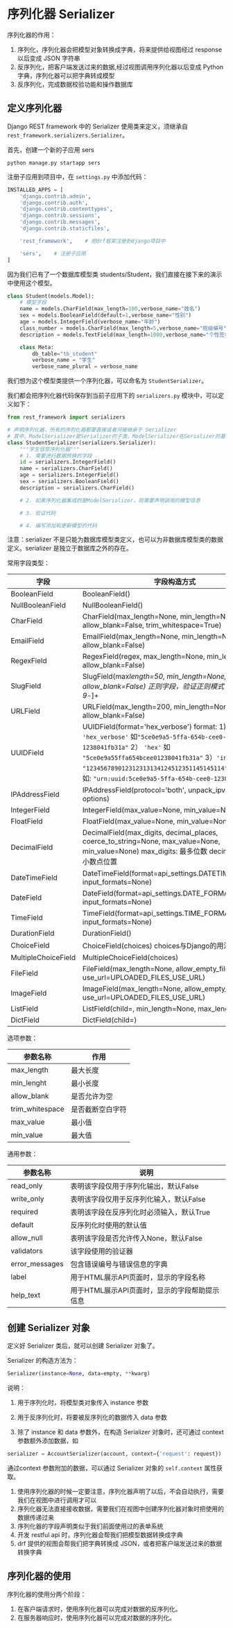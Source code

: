 # 序列化器 Serializer

序列化器的作用：

1. 序列化，序列化器会把模型对象转换成字典，将来提供给视图经过 response 以后变成 JSON 字符串
2. 反序列化，把客户端发送过来的数据,经过视图调用序列化器以后变成 Python 字典，序列化器可以把字典转成模型
3. 反序列化，完成数据校验功能和操作数据库

## 定义序列化器

Django REST framework 中的 Serializer 使用类来定义，须继承自 `rest_framework.serializers.Serializer`。

首先，创建一个新的子应用 sers

```
python manage.py startapp sers
```

注册子应用到项目中，在 `settings.py` 中添加代码：

```python
INSTALLED_APPS = [
    'django.contrib.admin',
    'django.contrib.auth',
    'django.contrib.contenttypes',
    'django.contrib.sessions',
    'django.contrib.messages',
    'django.contrib.staticfiles',

    'rest_framework',    # 把drf框架注册到django项目中

    'sers',    # 注册子应用
]
```

因为我们已有了一个数据库模型类 students/Student，我们直接在接下来的演示中使用这个模型。

```python
class Student(models.Model):
    # 模型字段
    name = models.CharField(max_length=100,verbose_name="姓名")
    sex = models.BooleanField(default=1,verbose_name="性别")
    age = models.IntegerField(verbose_name="年龄")
    class_number = models.CharField(max_length=5,verbose_name="班级编号")
    description = models.TextField(max_length=1000,verbose_name="个性签名")

    class Meta:
        db_table="tb_student"
        verbose_name = "学生"
        verbose_name_plural = verbose_name
```

我们想为这个模型类提供一个序列化器，可以命名为 `StudentSerializer`。

我们都会把序列化器代码保存到当前子应用下的 `serializers.py` 模块中，可以定义如下：

```python
from rest_framework import serializers

# 声明序列化器，所有的序列化器都要直接或者间接继承于 Serializer
# 其中，ModelSerializer是Serializer的子类，ModelSerializer在Serializer的基础上进行了代码简化
class StudentSerializer(serializers.Serializer):
    """学生信息序列化器"""
    # 1. 需要进行数据转换的字段
    id = serializers.IntegerField()
    name = serializers.CharField()
    age = serializers.IntegerField()
    sex = serializers.BooleanField()
    description = serializers.CharField()

    # 2. 如果序列化器集成的是ModelSerializer，则需要声明调用的模型信息

    # 3. 验证代码

    # 4. 编写添加和更新模型的代码
```

注意：serializer 不是只能为数据库模型类定义，也可以为非数据库模型类的数据定义。serializer 是独立于数据库之外的存在。

常用字段类型：

| 字段                    | 字段构造方式                                                 |
| ----------------------- | ------------------------------------------------------------ |
| BooleanField        | BooleanField()                                               |
| NullBooleanField    | NullBooleanField()                                           |
| CharField           | CharField(max_length=None, min_length=None, allow_blank=False, trim_whitespace=True) |
| EmailField          | EmailField(max_length=None, min_length=None, allow_blank=False) |
| RegexField          | RegexField(regex, max_length=None, min_length=None, allow_blank=False) |
| SlugField           | SlugField(max*length=50, min_length=None, allow_blank=False) 正则字段，验证正则模式 [a-zA-Z0-9*-]+ |
| URLField            | URLField(max_length=200, min_length=None, allow_blank=False) |
| UUIDField           | UUIDField(format='hex_verbose')  format:  1) `'hex_verbose'` 如`"5ce0e9a5-5ffa-654b-cee0-1238041fb31a"`  2） `'hex'` 如 `"5ce0e9a55ffa654bcee01238041fb31a"`  3）`'int'` - 如: `"123456789012312313134124512351145145114"`  4）`'urn'` 如: `"urn:uuid:5ce0e9a5-5ffa-654b-cee0-1238041fb31a"` |
| IPAddressField      | IPAddressField(protocol='both', unpack_ipv4=False, options) |
| IntegerField        | IntegerField(max_value=None, min_value=None)                 |
| FloatField          | FloatField(max_value=None, min_value=None)                   |
| DecimalField        | DecimalField(max_digits, decimal_places, coerce_to_string=None, max_value=None, min_value=None) max_digits: 最多位数 decimal_palces: 小数点位置 |
| DateTimeField       | DateTimeField(format=api_settings.DATETIME_FORMAT, input_formats=None) |
| DateField           | DateField(format=api_settings.DATE_FORMAT, input_formats=None) |
| TimeField           | TimeField(format=api_settings.TIME_FORMAT, input_formats=None) |
| DurationField       | DurationField()                                              |
| ChoiceField         | ChoiceField(choices) choices与Django的用法相同               |
| MultipleChoiceField | MultipleChoiceField(choices)                                 |
| FileField           | FileField(max_length=None, allow_empty_file=False, use_url=UPLOADED_FILES_USE_URL) |
| ImageField          | ImageField(max_length=None, allow_empty_file=False, use_url=UPLOADED_FILES_USE_URL) |
| ListField           | ListField(child=, min_length=None, max_length=None)          |
| DictField           | DictField(child=)                                            |

选项参数：

| 参数名称            | 作用             |
| ------------------- | ---------------- |
| max_length      | 最大长度         |
| min_lenght      | 最小长度         |
| allow_blank     | 是否允许为空     |
| trim_whitespace | 是否截断空白字符 |
| max_value       | 最小值           |
| min_value       | 最大值           |

通用参数：

| 参数名称               | 说明                                          |
| ---------------------- | --------------------------------------------- |
| read_only| 表明该字段仅用于序列化输出，默认False         |
| write_only         | 表明该字段仅用于反序列化输入，默认False       |
| required           | 表明该字段在反序列化时必须输入，默认True      |
| default            | 反序列化时使用的默认值                        |
| allow_null     | 表明该字段是否允许传入None，默认False         |
| validators     | 该字段使用的验证器                            |
| error_messages | 包含错误编号与错误信息的字典                  |
| label          | 用于HTML展示API页面时，显示的字段名称         |
| help_text              | 用于HTML展示API页面时，显示的字段帮助提示信息 |

## 创建 Serializer 对象

定义好 Serializer 类后，就可以创建 Serializer 对象了。

Serializer 的构造方法为：

```python
Serializer(instance=None, data=empty, **kwarg)
```

说明：

1. 用于序列化时，将模型类对象传入 instance 参数

2. 用于反序列化时，将要被反序列化的数据传入 data 参数

3. 除了 instance 和 data 参数外，在构造 Serializer 对象时，还可通过 context 参数额外添加数据，如

```python
serializer = AccountSerializer(account, context={'request': request})
```

通过context 参数附加的数据，可以通过 Serializer 对象的 `self.context` 属性获取。

1. 使用序列化器的时候一定要注意，序列化器声明了以后，不会自动执行，需要我们在视图中进行调用才可以
2. 序列化器无法直接接收数据，需要我们在视图中创建序列化器对象时把使用的数据传递过来
3. 序列化器的字段声明类似于我们前面使用过的表单系统
4. 开发 restful api 时，序列化器会帮我们把模型数据转换成字典
5. drf 提供的视图会帮我们把字典转换成 JSON，或者把客户端发送过来的数据转换字典



## 序列化器的使用

序列化器的使用分两个阶段：

1. 在客户端请求时，使用序列化器可以完成对数据的反序列化。
2. 在服务器响应时，使用序列化器可以完成对数据的序列化。